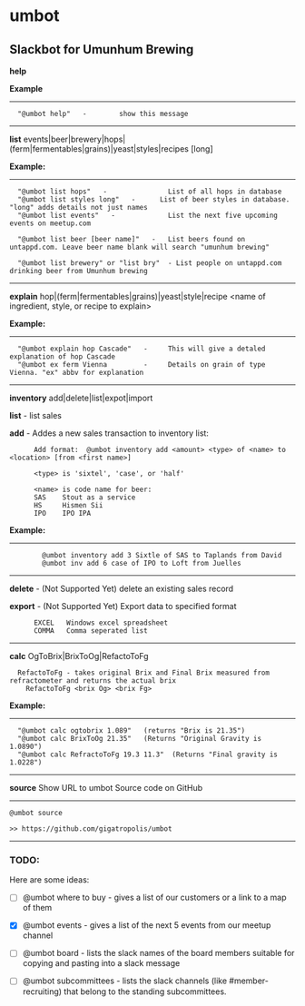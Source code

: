 # umbot
## Slackbot for Umunhum Brewing 

  **help**

  **Example**
  
---
      "@umbot help"   -        show this message
---

  **list**      events|beer|brewery|hops|(ferm|fermentables|grains)|yeast|styles|recipes   [long]

  **Example:**

----
      "@umbot list hops"   -               List of all hops in database
      "@umbot list styles long"   -      List of beer styles in database. "long" adds details not just names
      "@umbot list events"   -             List the next five upcoming events on meetup.com

      "@umbot list beer [beer name]"   -   List beers found on untappd.com. Leave beer name blank will search "umunhum brewing"

      "@umbot list brewery" or "list bry"  - List people on untappd.com drinking beer from Umunhum brewing

---

  **explain**   hop|(ferm|fermentables|grains)|yeast|style|recipe  <name of ingredient, style, or recipe to explain>

  **Example:**

---
      "@umbot explain hop Cascade"   -     This will give a detaled explanation of hop Cascade
      "@umbot ex ferm Vienna         -     Details on grain of type Vienna. "ex" abbv for explanation
---

  **inventory** add|delete|list|expot|import

  **list** - list sales

  **add** - Addes a new sales transaction to inventory list:

          Add format:  @umbot inventory add <amount> <type> of <name> to <location> [from <first name>]

          <type> is 'sixtel', 'case', or 'half'

          <name> is code name for beer:
          SAS    Stout as a service
          HS     Hismen Sii
          IPO    IPO IPA

  **Example:**

---
            @umbot inventory add 3 Sixtle of SAS to Taplands from David
            @umbot inv add 6 case of IPO to Loft from Juelles
---

  **delete** - (Not Supported Yet) delete an existing sales record

  **export** - (Not Supported Yet) Export data to specified format

          EXCEL   Windows excel spreadsheet
          COMMA   Comma seperated list

---
  **calc**      OgToBrix|BrixToOg|RefactoToFg

      RefactoToFg - takes original Brix and Final Brix measured from refractometer and returns the actual brix
        RefactoToFg <brix Og> <brix Fg>


  **Example:**

---
      "@umbot calc ogtobrix 1.089"   (returns "Brix is 21.35")
      "@umbot calc BrixToOg 21.35"   (Returns "Original Gravity is 1.0890")
      "@umbot calc RefractoToFg 19.3 11.3"  (Returns "Final gravity is 1.0228")

---    

  **source**    Show URL to umbot Source code on GitHub

---
    @umbot source

    >> https://github.com/gigatropolis/umbot
---

### TODO:

Here are some ideas:
- [ ] @umbot where to buy - gives a list of our customers or a link to a map of them
- [x] @umbot events - gives a list of the next 5 events from our meetup channel 
- [ ] @umbot board - lists the slack names of the board members suitable for copying and pasting into a slack message
- [ ] @umbot subcommittees - lists the slack channels (like #member-recruiting) that belong to the standing subcommittees.

